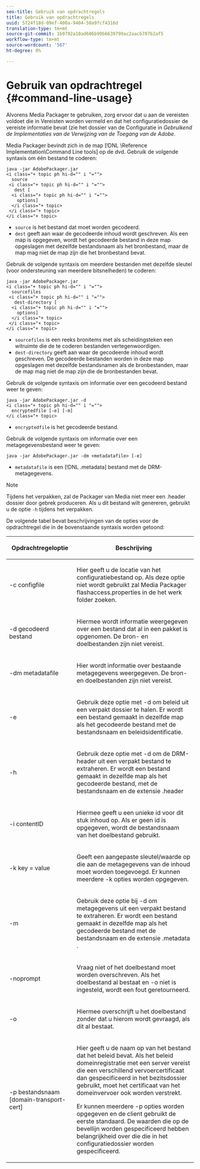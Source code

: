 ```yaml
---
seo-title: Gebruik van opdrachtregels
title: Gebruik van opdrachtregels
uuid: 5f24f18d-09ef-400a-9404-50a9fcf4316d
translation-type: tm+mt
source-git-commit: 1b9792a10ad606b99b6639799ac2aacb707b2af5
workflow-type: tm+mt
source-wordcount: '567'
ht-degree: 0%

---
```



# Gebruik van opdrachtregel {#command-line-usage}

Alvorens Media Packager te gebruiken, zorg ervoor dat u aan de vereisten voldoet die in Vereisten worden vermeld en dat het configuratiedossier de vereiste informatie bevat (zie het dossier van de Configuratie in *Gebruikend de Implementaties van de Verwijzing van de Toegang van de Adobe*.

Media Packager bevindt zich in de map [!DNL \Reference Implementation\Command Line tools] op de dvd. Gebruik de volgende syntaxis om één bestand te coderen:

```
java -jar AdobePackager.jar  
<i class="+ topic ph hi-d="" i "="">
  source  
 <i class="+ topic ph hi-d="" i "="">
   dest [ 
  <i class="+ topic ph hi-d="" i "="">
    options] 
  </i class="+ topic> 
 </i class="+ topic> 
</i class="+ topic>
```

* `source` is het bestand dat moet worden gecodeerd.
* `dest` geeft aan waar de gecodeerde inhoud wordt geschreven. Als een map is opgegeven, wordt het gecodeerde bestand in deze map opgeslagen met dezelfde bestandsnaam als het bronbestand, maar de map mag niet de map zijn die het bronbestand bevat.

Gebruik de volgende syntaxis om meerdere bestanden met dezelfde sleutel (voor ondersteuning van meerdere bitsnelheden) te coderen:

```
java -jar AdobePackager.jar  
<i class="+ topic ph hi-d="" i "="">
  sourcefiles  
 <i class="+ topic ph hi-d="" i "="">
   dest-directory [ 
  <i class="+ topic ph hi-d="" i "="">
    options] 
  </i class="+ topic> 
 </i class="+ topic> 
</i class="+ topic>
```

* `sourcefiles` is een reeks bronitems met als scheidingsteken een witruimte die de te coderen bestanden vertegenwoordigen.
* `dest-directory` geeft aan waar de gecodeerde inhoud wordt geschreven. De gecodeerde bestanden worden in deze map opgeslagen met dezelfde bestandsnamen als de bronbestanden, maar de map mag niet de map zijn die de bronbestanden bevat.

Gebruik de volgende syntaxis om informatie over een gecodeerd bestand weer te geven:

```
java -jar AdobePackager.jar -d  
<i class="+ topic ph hi-d="" i "="">
  encryptedfile [-e] [-m] 
</i class="+ topic>
```

* `encryptedfile` is het gecodeerde bestand.

Gebruik de volgende syntaxis om informatie over een metagegevensbestand weer te geven:

```
java -jar AdobePackager.jar -dm <metadatafile> [-e]
```

* `metadatafile` is een  [!DNL .metadata] bestand met de DRM-metagegevens.

>[!NOTE]
>
>Tijdens het verpakken, zal de Packager van Media niet meer een .header dossier door gebrek produceren. Als u dit bestand wilt genereren, gebruikt u de optie `-h` tijdens het verpakken.

De volgende tabel bevat beschrijvingen van de opties voor de opdrachtregel die in de bovenstaande syntaxis worden getoond:

<table frame="all" colsep="1" rowsep="1" class="+ topic/table adobe-d/table " id="table_wgz_spy_n4"> 
 <thead class="- topic/thead "> 
  <tr rowsep="1" class="- topic/row "> 
   <th colname="1" class="- topic/entry entry"> <p class="- topic/p ">Opdrachtregeloptie </p> </th> 
   <th colname="2" class="- topic/entry entry"> <p class="- topic/p ">Beschrijving </p> </th> 
  </tr> 
 </thead>
 <tbody class="- topic/tbody "> 
  <tr rowsep="1" class="- topic/row "> 
   <td colname="1" class="- topic/entry "> <p class="- topic/p ">-c <span class="+ topic/ph pr-d/codeph codeph"> configfile </span> </p> </td> 
   <td colname="2" class="- topic/entry "> <p class="- topic/p ">Hier geeft u de locatie van het configuratiebestand op. Als deze optie niet wordt gebruikt zal Media Packager <span class="filepath"> flashaccess.properties </span> in de het werk folder zoeken. </p> </td> 
  </tr> 
  <tr rowsep="1" class="- topic/row "> 
   <td colname="1" class="- topic/entry "> <p class="- topic/p ">-d <span class="+ topic/ph pr-d/codeph codeph"> gecodeerd bestand </span> </p> </td> 
   <td colname="2" class="- topic/entry "> <p class="- topic/p ">Hiermee wordt informatie weergegeven over een bestand dat al in een pakket is opgenomen. De bron- en doelbestanden zijn niet vereist. </p> </td> 
  </tr> 
  <tr rowsep="1" class="- topic/row "> 
   <td colname="1" class="- topic/entry "> <p class="- topic/p ">-dm <span class="+ topic/ph pr-d/codeph codeph"> metadatafile </span> </p> </td> 
   <td colname="2" class="- topic/entry "> <p class="- topic/p ">Hier wordt informatie over bestaande metagegevens weergegeven. De bron- en doelbestanden zijn niet vereist. </p> </td> 
  </tr> 
  <tr rowsep="1" class="- topic/row "> 
   <td colname="1" class="- topic/entry "> <p class="- topic/p ">-e </p> </td> 
   <td colname="2" class="- topic/entry "> <p class="- topic/p ">Gebruik deze optie met <span class="codeph"> -d </span> om beleid uit een verpakt dossier te halen. Er wordt een bestand gemaakt in dezelfde map als het gecodeerde bestand met de bestandsnaam en beleidsidentificatie. </p> </td> 
  </tr> 
  <tr rowsep="1" class="- topic/row "> 
   <td colname="1" class="- topic/entry "> <p class="- topic/p ">-h </p> </td> 
   <td colname="2" class="- topic/entry "> <p class="- topic/p ">Gebruik deze optie met <span class="codeph"> -d </span> om de DRM-header uit een verpakt bestand te extraheren. Er wordt een bestand gemaakt in dezelfde map als het gecodeerde bestand, met de bestandsnaam en de extensie <span class="filepath"> .header </span> </p> </td> 
  </tr> 
  <tr rowsep="1" class="- topic/row "> 
   <td colname="1" class="- topic/entry "> <p class="- topic/p ">-i <span class="+ topic/ph pr-d/codeph codeph"> contentID </span> </p> </td> 
   <td colname="2" class="- topic/entry "> <p class="- topic/p ">Hiermee geeft u een unieke id voor dit stuk inhoud op. Als er geen id is opgegeven, wordt de bestandsnaam van het doelbestand gebruikt. </p> </td> 
  </tr> 
  <tr rowsep="1" class="- topic/row "> 
   <td colname="1" class="- topic/entry "> <p class="- topic/p ">-k <span class="+ topic/ph pr-d/codeph codeph"> key </span>= <span class="+ topic/ph pr-d/codeph codeph"> value </span> </p> </td> 
   <td colname="2" class="- topic/entry "> <p class="- topic/p ">Geeft een aangepaste sleutel/waarde op die aan de metagegevens van de inhoud moet worden toegevoegd. Er kunnen meerdere <span class="codeph"> -k </span> opties worden opgegeven. </p> </td> 
  </tr> 
  <tr rowsep="1" class="- topic/row "> 
   <td colname="1" class="- topic/entry "> <p class="- topic/p ">-m </p> </td> 
   <td colname="2" class="- topic/entry "> <p class="- topic/p ">Gebruik deze optie bij <span class="codeph"> -d </span> om metagegevens uit een verpakt bestand te extraheren. Er wordt een bestand gemaakt in dezelfde map als het gecodeerde bestand met de bestandsnaam en de extensie <span class="codeph"> .metadata </span>. </p> </td> 
  </tr> 
  <tr rowsep="1" class="- topic/row "> 
   <td colname="1" class="- topic/entry "> <p class="- topic/p ">-noprompt </p> </td> 
   <td colname="2" class="- topic/entry "> <p class="- topic/p ">Vraag niet of het doelbestand moet worden overschreven. Als het doelbestand al bestaat en <span class="codeph"> -o </span> niet is ingesteld, wordt een fout geretourneerd. </p> </td> 
  </tr> 
  <tr rowsep="1" class="- topic/row "> 
   <td colname="1" class="- topic/entry "> <p class="- topic/p ">-o </p> </td> 
   <td colname="2" class="- topic/entry "> <p class="- topic/p ">Hiermee overschrijft u het doelbestand zonder dat u hierom wordt gevraagd, als dit al bestaat. </p> </td> 
  </tr> 
  <tr rowsep="0" class="- topic/row "> 
   <td colname="1" class="- topic/entry "> <p class="- topic/p ">-p <span class="+ topic/ph pr-d/codeph codeph"> bestandsnaam [domain-transport-cert] </span> </p> </td> 
   <td colname="2" class="- topic/entry "> <p class="- topic/p ">Hier geeft u de naam op van het bestand dat het beleid bevat. Als het beleid domeinregistratie met een server vereist die een verschillend vervoercertificaat dan gespecificeerd in het bezitsdossier gebruikt, moet het certificaat van het domeinvervoer ook worden verstrekt. </p> <p class="- topic/p ">Er kunnen meerdere <span class="codeph"> -p </span> opties worden opgegeven en de client gebruikt de eerste standaard. De waarden die op de bevellijn worden gespecificeerd hebben belangrijkheid over die die in het configuratiedossier worden gespecificeerd. </p> </td> 
  </tr> 
 </tbody> 
</table>

